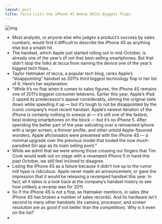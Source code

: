 ```yaml
---
layout: post
title: Tecca Lists the iPhone 4S Among 2011s Biggest Flops
---
```

![img](http://media.idownloadblog.com/wp-content/uploads/2011/12/iphone-4s1.jpg)
* Most analysts, or anyone else who judges a product’s success by sales numbers, would find it difficult to describe the iPhone 4S as anything else but a smash hit.
* The handset, which Apple just started rolling out in mid-October, is already one of the year’s (if not the) best-selling smartphones. But that didn’t stop the folks at tecca from naming the device one of the year’s biggest tech flops…
* Taylor Hatmaker of tecca, a popular tech blog, ranks Apple’s “disappointing” handset as 2011’s third biggest technology flop in her list of 6. Here’s her explanation:
* “While it’s no flop when it comes to sales figures, the iPhone 4S remains one of 2011’s biggest consumer letdowns. Earlier this year, Apple’s iPad 2 upped its predecessor’s appeal considerably, sliming the original slate down while speeding it up — but it’s tough to not be disappointed by the iconic company’s most recent handset. Apple’s newest iteration of the iPhone is certainly nothing to sneeze at — it’s still one of the fastest, best looking smartphones on the block — but it’s no iPhone 5. After spending the better part of the year salivating over a reinvented iphone with a larger screen, a thinner profile, and other untold Apple-flavored wonders, Apple aficionados were presented with the iPhone 4S — a nominal upgrade over the previous model that touted the now much-parodied Siri app as its main selling point.”
* While we admit that we were among those crossing our fingers that Tim Cook would walk out on stage with a revamped iPhone 5 in hand this past October, we still feel inclined to disagree.
* Listing the iPhone 4S as a failure because it didn’t live up to the rumor mill hype is ridiculous. Apple never made an announcement, or gave the impression that it would be releasing a revamped handset this year. In fact, all it takes is a look back at the company’s handset history to see how unlikely a revamp was for 2011.
* So if the iPhone 4S is not a flop, as Hatmaker mentions, in sales (the iPhone 4S has broken a number of sales records). And its hardware isn’t second to many other handsets (its camera, processor, and screen resolution are as good if not better than the competition). Why is it even on the list?
*  

